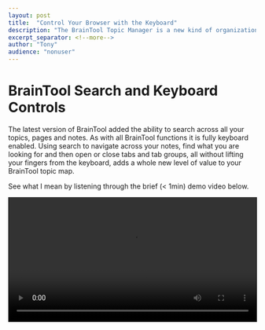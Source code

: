 ```yaml
---
layout: post
title:  "Control Your Browser with the Keyboard"
description: "The BrainTool Topic Manager is a new kind of organizational and productivity tool"
excerpt_separator: <!--more-->
author: "Tony"
audience: "nonuser"
---
```

# BrainTool Search and Keyboard Controls
The latest version of BrainTool added the ability to search across all your topics, pages and notes. <!--more--> As with all BrainTool functions it is fully keyboard enabled. Using search to navigate across your notes, find what you are looking for and then open or close tabs and tab groups, all without lifting your fingers from the keyboard, adds a whole new level of value to your BrainTool topic map. 

See what I mean by listening through the brief (< 1min) demo video below.

<video width="100%" controls style="border:solid; border-width:1px">
  <source src="../../../media/BrainTool-keyboard-demo.mp4" type="video/mp4">
</video>
